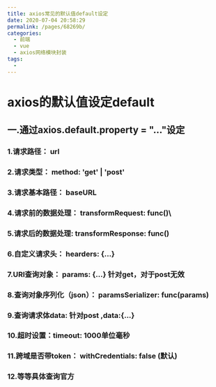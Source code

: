 ```yaml
---
title: axios常见的默认值default设定
date: 2020-07-04 20:58:29
permalink: /pages/68269b/
categories:
  - 前端
  - vue
  - axios网络模块封装
tags:
  - 
---
```

# axios的默认值设定default

## 一.通过axios.default.property = "..."设定

### 1.请求路径： url

### 2.请求类型： method: 'get' | 'post'

### 3.请求基本路径： baseURL

### 4.请求前的数据处理： transformRequest: func()\

### 5.请求后的数据处理: transformResponse: func()

### 6.自定义请求头： hearders: {...}

### 7.URl查询对象： params: {...}		针对get，对于post无效

### 8.查询对象序列化（json）： paramsSerializer: func(params)

### 9.查询请求体data: 针对post ,data:{...}

### 10.超时设置：timeout: 1000单位毫秒

### 11.跨域是否带token： withCredentials: false (默认)

### 12.等等具体查询官方

